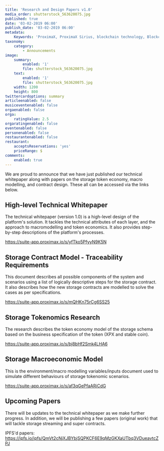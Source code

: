 ```yaml
---
title: 'Research and Design Papers v1.0'
media_order: shutterstock_563620075.jpg
published: true
date: '03-02-2019 06:00'
publish_date: '03-02-2019 06:00'
metadata:
    Keywords: 'ProximaX, ProximaX Sirius, blockchain technology, Blockchain powered, Blockchain protocol, Distributed ledger technology, DLT, dlt, Distributed ledger, Decentralized database, Decentralized database technology, Decentralized storage, Decentralized storage technology, Decentralized supply chain, Decentralized streaming, Integrated and distributed ledger technology, IaDLt, Peer-to-peer technology, Peer to peer streaming, Peer to peer, Consensus mechanism, Consensus protocol, Asymmetric encryption, Data encryption, Off-chain storage, Off-chain streaming, Distributed File Management System, DFMS, Super Contract, Immutability, Data encryption, Encrypted by default, Permissioned, Permission based, Tokenomics, Token economics, Crypto trading, Cryptocurrency, Supply chain, CSD, Central Securities Depository, STO, Security Token Offering, Decentralized supply chain, STO, Private blockchain, DAapps, Decentralized applications, Blockchain apps, Streaming Layer, Streaming Node, Storage Layer, Storage Node, Sharded Information, Sharded Data, Use Case, Use Cases, Blockchain Consensus, Consensus Protocol, Enterprise Solution, Enterprise Solutions, System Integration, Transparency, Immutability, Irreversibility, Traceability, Proof of Bandwidth, Proof of Conflation Aggregate, Proof of Storage, Encryption, Data Security, Data Privacy, Cyber Security, Hackers, Hacking, Nodes, Public Chain, Private Chain, Hybrid Chain, Public & Private Chain, Catapult, SDK, SDKs, Software Development Kits, Super Contract, Super Contracts, Smart Contract, Smart Contracts, Peer-to-Peer , Peer-to-Peer Storage, Software-as-a-Service, SaaS, Lon Wong, PSP, PeerStream, PeerStream Protocol, Anonymous streaming, New Economic Model, New Economic Model Foundation, 482.solutions, Ministry of Community Development UAE, Dragonfly  Fintech, Xarcade, Testnet, Test network, Mainnet, Main network, Tokenomics, Token Economics, XPX, Crypto Currency, Crypto Currencies, Crypto Exchange, Crypto Exchanges, Bitcoin, Zero trust, Escrow, Onchain escrow, Trustless swaps, Trustless, Onion routing, SIM Identity attestation, ProximaX KYC, KYC, Know Your Customer, Know Your Counter Party, Onboarding Customer, Customer Onboarding, Identity Management, Identity Management System, Identity Verification, Identity Authentication, Anti-Money Laundering, AML, RegTech, Regulation Tech, Regulation Technology, GDPR, General Data Protection Regulation, EU GDPR, European Union GDPR, European Union General Data Protection Regulation, Knowyourcustomer, Compliance system, Compliance systems, , ProximaX Suite, Office Suite, Office Collaboration, Workforce Collaboration, Collaboration, Real Time Collaboration, Office suite, word processing, Office collaboration, File sharing, Decentralized file sharing, Real Time Editing, Office Productivity, Productivity, Office Applications, Microsoft Office, Word Processor, Word Processing, Microsoft Word Spreadsheet, Spreadsheets, Excel, Microsoft Excel, Presentation, Presentations, Microsoft Powerpoint, Powerpoint, Keynote, Collabora Office, LibreOffice, Collabora Productivity, Collabora Productivity Ltd'
taxonomy:
    category:
        - Announcements
image:
    summary:
        enabled: '1'
        file: shutterstock_563620075.jpg
    text:
        enabled: '1'
        file: shutterstock_563620075.jpg
    width: 1200
    height: 800
twittercardoptions: summary
articleenabled: false
musiceventenabled: false
orgaenabled: false
orga:
    ratingValue: 2.5
orgaratingenabled: false
eventenabled: false
personenabled: false
restaurantenabled: false
restaurant:
    acceptsReservations: 'yes'
    priceRange: $
comments:
    enabled: true
---
```


We are proud to announce that we have just published our technical whitepaper along with papers on the storage token economy, macro modelling, and contract design. These all can be accessed via the links below.

## High-level Technical Whitepaper
The technical whitepaper (version 1.0) is a high-level design of the platform's solution. It tackles the technical attributes of each layer, and the approach to macromodelling and token economics. It also provides step-by-step descriptions of the platform's processes.

https://suite-app.proximax.io/s/yfTko5PfyyN9K5N

## Storage Contract Model - Traceability Requirements 
This document describes all possible components of the system and scenarios using  a  list  of  logically  descriptive  steps for the storage contract. It also describes how the new storage contracts are modelled to solve the cases as per specifications.

https://suite-app.proximax.io/s/mQHKn75rCg6SS25

## Storage Tokenomics Research
The research describes the token economy model of the storage schema based on the business specification of the token (XPX and stable coin). 

https://suite-app.proximax.io/s/bj8bHf2Smk4LHA6

## Storage Macroeconomic Model
This is the environment/macro modelling variables/inputs document used to simulate different behaviours of storage tokenomic scenarios.

https://suite-app.proximax.io/s/af3qGePfaARiCdG

## Upcoming Papers
There will be updates to the technical whitepaper as we make further progress. In addition, we will be publishing a few papers (original work) that will tackle storage streaming and super contracts.

IPFS'd papers: https://ipfs.io/ipfs/QmVt2cNjXJBYbjSQPKCF6E9qMzGKXaUTbq3VDueavtcZPJ
